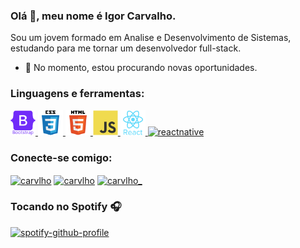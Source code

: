 ### Olá 👋, meu nome é Igor Carvalho.
Sou um jovem formado em Analise e Desenvolvimento de Sistemas, estudando para me tornar um desenvolvedor full-stack.

- 🔭 No momento, estou procurando novas oportunidades.

<h3 align="left">Linguagens e ferramentas:</h3>
<p align="left"> <a href="https://getbootstrap.com" target="_blank"> <img src="https://raw.githubusercontent.com/devicons/devicon/master/icons/bootstrap/bootstrap-plain-wordmark.svg" alt="bootstrap" width="40" height="40"/> </a> <a href="https://www.w3schools.com/css/" target="_blank"> <img src="https://raw.githubusercontent.com/devicons/devicon/master/icons/css3/css3-original-wordmark.svg" alt="css3" width="40" height="40"/> </a> <a href="https://www.w3.org/html/" target="_blank"> <img src="https://raw.githubusercontent.com/devicons/devicon/master/icons/html5/html5-original-wordmark.svg" alt="html5" width="40" height="40"/> </a> <a href="https://developer.mozilla.org/en-US/docs/Web/JavaScript" target="_blank"> <img src="https://raw.githubusercontent.com/devicons/devicon/master/icons/javascript/javascript-original.svg" alt="javascript" width="40" height="40"/> </a> <a href="https://reactjs.org/" target="_blank"> <img src="https://raw.githubusercontent.com/devicons/devicon/master/icons/react/react-original-wordmark.svg" alt="react" width="40" height="40"/> </a> <a href="https://reactnative.dev/" target="_blank"> <img src="https://reactnative.dev/img/header_logo.svg" alt="reactnative" width="40" height="40"/> </a> </p>



<h3 align="left">Conecte-se comigo:</h3>
<p align="left">
<a href="https://github.com/carvlho" target="blank"><img align="center" src="https://img.shields.io/badge/GitHub-100000?style=for-the-badge&logo=github&logoColor=white" alt="carvlho" height="30" width="40" /></a>
<a href="https://linkedin.com/in/carvlho" target="blank"><img align="center" src="https://img.shields.io/badge/LinkedIn-0077B5?style=for-the-badge&logo=linkedin&logoColor=white" alt="carvlho" height="30" width="40" /></a>
<a href="https://instagram.com/carvlho_" target="blank"><img align="center" src="https://img.shields.io/badge/Instagram-E4405F?style=for-the-badge&logo=instagram&logoColor=white" alt="carvlho_" height="30" width="40" /></a>
</p>

<h3 align="left">Tocando no Spotify 🎧</h3>

[![spotify-github-profile](https://spotify-github-profile.vercel.app/api/view?uid=12147259125&cover_image=true&theme=default)](https://github.com/kittinan/spotify-github-profile)
